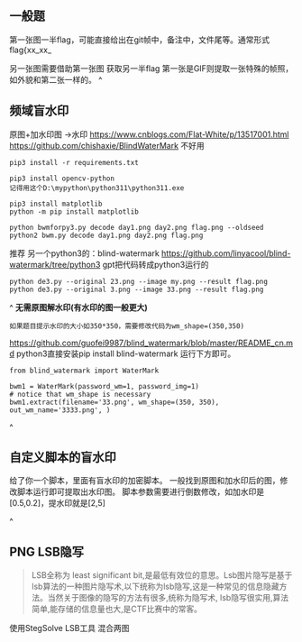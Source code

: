## **一般题**
第一张图一半flag，可能直接给出在git帧中，备注中，文件尾等。通常形式flag{xx_xx_

另一张图需要借助第一张图 获取另一半flag
第一张是GIF则提取一张特殊的帧照，如外貌和第二张一样的。
^
## **频域盲水印**
原图+加水印图 ->水印
<https://www.cnblogs.com/Flat-White/p/13517001.html>
<https://github.com/chishaxie/BlindWaterMark>
不好用
```
pip3 install -r requirements.txt

pip3 install opencv-python
记得用这个D:\mypython\python311\python311.exe

pip3 install matplotlib 
python -m pip install matplotlib

python bwmforpy3.py decode day1.png day2.png flag.png --oldseed
python2 bwm.py decode day1.png day2.png flag.png
```
推荐
另一个python3的：blind-watermark
<https://github.com/linyacool/blind-watermark/tree/python3>
gpt把代码转成python3运行的
```
python de3.py --original 23.png --image my.png --result flag.png
python de3.py --original 3.png --image 33.png --result flag.png
```


^
**无需原图解水印(有水印的图一般更大)**
```
如果题目提示水印的大小如350*350，需要修改代码为wm_shape=(350,350)
```
<https://github.com/guofei9987/blind_watermark/blob/master/README_cn.md>
python3直接安装pip install blind-watermark
运行下方即可。
```
from blind_watermark import WaterMark

bwm1 = WaterMark(password_wm=1, password_img=1)
# notice that wm_shape is necessary
bwm1.extract(filename='33.png', wm_shape=(350, 350), out_wm_name='3333.png', )
```


^
## **自定义脚本的盲水印**
给了你一个脚本，里面有盲水印的加密脚本。
一般找到原图和加水印后的图，修改脚本运行即可提取出水印图。
脚本参数需要进行倒数修改，如加水印是[0.5,0.2]，提水印就是[2,5]

^
## **PNG LSB隐写**
> LSB全称为 least significant bit,是最低有效位的意思。Lsb图片隐写是基于lsb算法的一种图片隐写术,以下统称为lsb隐写,这是一种常见的信息隐藏方法。当然关于图像的隐写的方法有很多,统称为隐写术, lsb隐写很实用,算法简单,能存储的信息量也大,是CTF比赛中的常客。

使用StegSolve LSB工具 混合两图
